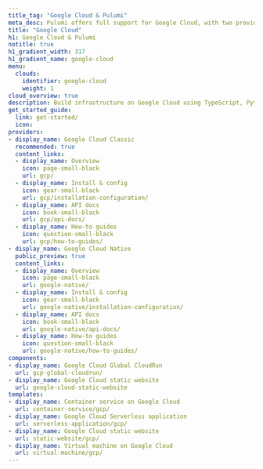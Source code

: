 ```yaml
---
title_tag: "Google Cloud & Pulumi"
meta_desc: Pulumi offers full support for Google Cloud, with two providers, 2 components, and multiple templates.
title: "Google Cloud"
h1: Google Cloud & Pulumi
notitle: true
h1_gradient_width: 317
h1_gradient_name: google-cloud
menu:
  clouds:
    identifier: google-cloud
    weight: 1
cloud_overview: true
description: Build infrastructure on Google Cloud using TypeScript, Python, Go, C#, Java or YAML. Pulumi supports all Google Cloud APIs and stays up-to-date with all Google Cloud features.
get_started_guide:
  link: get-started/
  icon:
providers:
- display_name: Google Cloud Classic
  recommended: true
  content_links:
  - display_name: Overview
    icon: page-small-black
    url: gcp/
  - display_name: Install & config
    icon: gear-small-black
    url: gcp/installation-configuration/
  - display_name: API docs
    icon: book-small-black
    url: gcp/api-docs/
  - display_name: How-to guides
    icon: question-small-black
    url: gcp/how-to-guides/
- display_name: Google Cloud Native
  public_preview: true
  content_links:
  - display_name: Overview
    icon: page-small-black
    url: google-native/
  - display_name: Install & config
    icon: gear-small-black
    url: google-native/installation-configuration/
  - display_name: API docs
    icon: book-small-black
    url: google-native/api-docs/
  - display_name: How-to guides
    icon: question-small-black
    url: google-native/how-to-guides/
components:
- display_name: Google Cloud Global CloudRun
  url: gcp-global-cloudrun/
- display_name: Google Cloud static website
  url: google-cloud-static-website
templates:
- display_name: Container service on Google Cloud
  url: container-service/gcp/
- display_name: Google Cloud Serverless application
  url: serverless-application/gcp/
- display_name: Google Cloud static website
  url: static-website/gcp/
- display_name: Virtual machine on Google Cloud
  url: virtual-machine/gcp/
---
```

